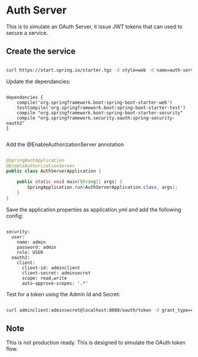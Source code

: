 # Auth Server
This is to simulate an OAuth Server, it issue JWT tokens that can used to secure a service.

## Create the service

```bash

curl https://start.spring.io/starter.tgz -d style=web -d name=auth-server -d type=gradle-project | tar -xzvf -

```

Update the dependancies:

```shell

dependencies {
	compile('org.springframework.boot:spring-boot-starter-web')
	testCompile('org.springframework.boot:spring-boot-starter-test')
	compile "org.springframework.boot:spring-boot-starter-security"
	compile "org.springframework.security.oauth:spring-security-oauth2"
}


```

Add the @EnableAuthorizationServer annotation

```java

@SpringBootApplication
@EnableAuthorizationServer
public class AuthServerApplication {

	public static void main(String[] args) {
		SpringApplication.run(AuthServerApplication.class, args);
	}
}

```

Save the application.properties as application.yml and add the following config:

```shell

security:
  user:
    name: admin
    password: admin
    role: USER
  oauth2:
    client:
      client-id: adminclient
      client-secret: adminsecret
      scope: read,write
      auto-approve-scopes: '.*'

```

Test for a token using the Admin Id and Secret:

```bash

curl adminclient:adminsecret@localhost:8080/oauth/token -d grant_type=client_credentials

```

## Note

This is not production ready. This is designed to simulate the OAuth token flow.


